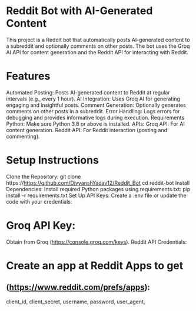 # Reddit Bot with AI-Generated Content
This project is a Reddit bot that automatically posts AI-generated content to a subreddit and optionally comments on other posts. The bot uses the Groq AI API for content generation and the Reddit API for interacting with Reddit.

# Features
Automated Posting: Posts AI-generated content to Reddit at regular intervals (e.g., every 1 hour).
AI Integration: Uses Groq AI for generating engaging and insightful posts.
Comment Generation: Optionally generates comments on other posts in a subreddit.
Error Handling: Logs errors for debugging and provides informative logs during execution.
Requirements
Python: Make sure Python 3.8 or above is installed.
APIs:
Groq API: For AI content generation.
Reddit API: For Reddit interaction (posting and commenting).
# Setup Instructions
Clone the Repository:
git clone https://https://github.com/DivyanshYadav12/Reddit_Bot
cd reddit-bot
Install Dependencies: Install required Python packages using requirements.txt:
pip install -r requirements.txt
Set Up API Keys:
Create a .env file or update the code with your credentials:
# Groq API Key: 
Obtain from Groq (https://console.groq.com/keys).
Reddit API Credentials:
# Create an app at Reddit Apps to get 
## (https://www.reddit.com/prefs/apps):
client_id,
client_secret,
username,
password,
user_agent,
